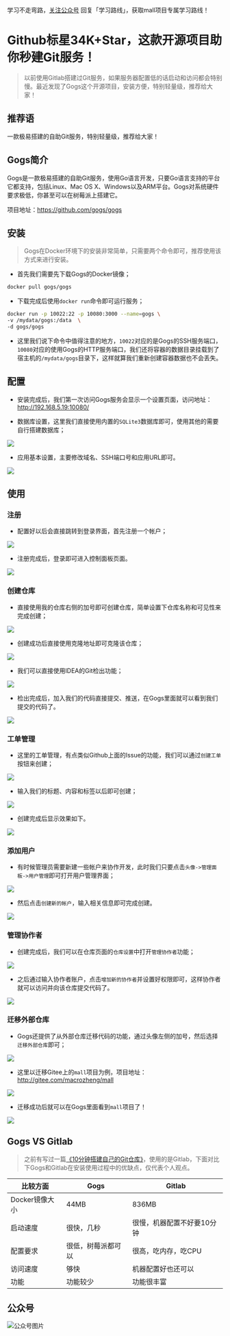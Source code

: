 学习不走弯路，[关注公众号](#公众号) 回复「学习路线」，获取mall项目专属学习路线！

# Github标星34K+Star，这款开源项目助你秒建Git服务！

> 以前使用Gitlab搭建过Git服务，如果服务器配置低的话启动和访问都会特别慢。最近发现了Gogs这个开源项目，安装方便，特别轻量级，推荐给大家！

## 推荐语

一款极易搭建的自助Git服务，特别轻量级，推荐给大家！

## Gogs简介

Gogs是一款极易搭建的自助Git服务，使用Go语言开发，只要Go语言支持的平台它都支持，包括Linux、Mac OS X、Windows以及ARM平台。Gogs对系统硬件要求极低，你甚至可以在树莓派上搭建它。

项目地址：https://github.com/gogs/gogs

## 安装

> Gogs在Docker环境下的安装非常简单，只需要两个命令即可，推荐使用该方式来进行安装。

- 首先我们需要先下载Gogs的Docker镜像；

```bash
docker pull gogs/gogs
```

- 下载完成后使用`docker run`命令即可运行服务；

```bash
docker run -p 10022:22 -p 10080:3000 --name=gogs \
-v /mydata/gogs:/data  \
-d gogs/gogs
```

- 这里我们说下命令中值得注意的地方，`10022`对应的是Gogs的SSH服务端口，`10080`对应的使用Gogs的HTTP服务端口，我们还将容器的数据目录挂载到了宿主机的`/mydata/gogs`目录下，这样就算我们重新创建容器数据也不会丢失。

## 配置

- 安装完成后，我们第一次访问Gogs服务会显示一个设置页面，访问地址：http://192.168.5.19:10080/

- 数据库设置，这里我们直接使用内置的`SQLite3`数据库即可，使用其他的需要自行搭建数据库；

![](../images/gogs_start_01.png)

- 应用基本设置，主要修改域名、SSH端口号和应用URL即可。

![](../images/gogs_start_02.png)

## 使用

### 注册

- 配置好以后会直接跳转到登录界面，首先注册一个帐户；

![](../images/gogs_start_03.png)

- 注册完成后，登录即可进入控制面板页面。

![](../images/gogs_start_04.png)

### 创建仓库

- 直接使用我的仓库右侧的加号即可创建仓库，简单设置下仓库名称和可见性来完成创建；

![](../images/gogs_start_05.png)

- 创建成功后直接使用克隆地址即可克隆该仓库；

![](../images/gogs_start_06.png)

- 我们可以直接使用IDEA的Git检出功能；

![](../images/gogs_start_07.png)

- 检出完成后，加入我们的代码直接提交、推送，在Gogs里面就可以看到我们提交的代码了。

![](../images/gogs_start_08.png)

### 工单管理

- 这里的工单管理，有点类似Github上面的Issue的功能，我们可以通过`创建工单`按钮来创建；

![](../images/gogs_start_09.png)

- 输入我们的标题、内容和标签以后即可创建；

![](../images/gogs_start_10.png)

- 创建完成后显示效果如下。

![](../images/gogs_start_11.png)

### 添加用户

- 有时候管理员需要新建一些帐户来协作开发，此时我们只要点击`头像->管理面板->用户管理`即可打开用户管理界面；

![](../images/gogs_start_12.png)

- 然后点击`创建新的帐户`，输入相关信息即可完成创建。

![](../images/gogs_start_13.png)

### 管理协作者

- 创建完成后，我们可以在仓库页面的`仓库设置`中打开`管理协作者`功能；

![](../images/gogs_start_14.png)

- 之后通过输入协作者账户，点击`增加新的协作者`并设置好权限即可，这样协作者就可以访问并向该仓库提交代码了。

![](../images/gogs_start_15.png)

### 迁移外部仓库

- Gogs还提供了从外部仓库迁移代码的功能，通过头像左侧的加号，然后选择`迁移外部仓库`即可；

![](../images/gogs_start_16.png)

- 这里以迁移Gitee上的`mall`项目为例，项目地址：http://gitee.com/macrozheng/mall

![](../images/gogs_start_17.png)

- 迁移成功后就可以在Gogs里面看到`mall`项目了！

![](../images/gogs_start_18.png)

## Gogs VS Gitlab

> 之前有写过一篇[《10分钟搭建自己的Git仓库》](https://mp.weixin.qq.com/s/6GyYlR9lpVcjgYmHMYLi0w)，使用的是Gitlab，下面对比下Gogs和Gitlab在安装使用过程中的优缺点，仅代表个人观点。

| 比较方面       | Gogs               | Gitlab                     |
| -------------- | ------------------ | -------------------------- |
| Docker镜像大小 | 44MB               | 836MB                      |
| 启动速度       | 很快，几秒         | 很慢，机器配置不好要10分钟 |
| 配置要求       | 很低，树莓派都可以 | 很高，吃内存，吃CPU        |
| 访问速度       | 够快               | 机器配置好也还可以         |
| 功能           | 功能较少           | 功能很丰富                 |

## 公众号

![公众号图片](http://macro-oss.oss-cn-shenzhen.aliyuncs.com/mall/banner/qrcode_for_macrozheng_258.jpg)


